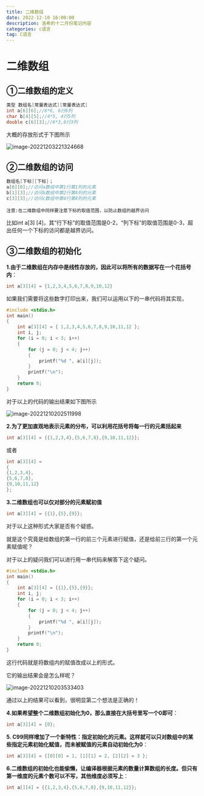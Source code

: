 ```yaml
---
title: 二维数组
date: 2022-12-10 16:00:00
description: 洛希的十二月份笔记内容
categories: c语言
tag: C语言
---
```


# 二维数组

## ①二维数组的定义

```c
类型 数组名[常量表达式][常量表达式]
int a[6][6];//6*6, 6行6列
char b[4][5];//4*5, 4行5列
double c[6][3];//6*3,6行3列
```

大概的存放形式于下图所示

![image-20221203221324668](https://luoxi2334.oss-cn-shanghai.aliyuncs.com/luoxi-picture/image-20221203221324668.png)

## ②二维数组的访问

```c
数组名[下标][下标]；
a[0][0];//访问a数组中第1行第1列的元素
b[1][3];//访问b数组中第2行第4列的元素
c[3][3];//访问c数组中第4行第4列的元素
```

`注意:在二维数组中同样要注意下标的取值范围，以防止数组的越界访问`

比如int a[3] [4]，其“行下标”的取值范围是0-2，“列下标”的取值范围是0-3，超出任何一个下标的访问都是越界访问。

## ③二维数组的初始化

**1.由于二维数组在内存中是线性存放的，因此可以将所有的数据写在一个花括号内**：

```c
int a[3][4] = {1,2,3,4,5,6,7,8,9,10,12}
```

 如果我们需要将这些数字打印出来，我们可以运用以下的一串代码将其实现，

```c
#include <stdio.h>
int main()
{
    int a[3][4] = { 1,2,3,4,5,6,7,8,9,10,11,12 };
    int i, j;
    for (i = 0; i < 3; i++)
    {
        for (j = 0; j < 4; j++)
        {
            printf("%d ", a[i][j]);
        }
        printf("\n");
    }
    return 0;
}
```

对于以上的代码的输出结果如下图所示

![image-20221210202511998](https://picbed.luoxi.work/img/202212102025067.png)

**2.为了更加直观地表示元素的分布，可以利用花括号将每一行的元素括起来**

```c
int a[3][4] = {{1,2,3,4},{5,6,7,8},{9,10,11,12}};
```

或者

```c
int a[3][4] =
{
{1,2,3,4},
{5,6,7,8},
{9,10,11,12}
};
```

**3.二维数组也可以仅对部分的元素赋初值**

```c
int a[3][4] = {{1},{5},{9}};
```

对于以上这种形式大家是否有个疑惑。

就是这个究竟是给数组的第一行的前三个元素进行赋值，还是给前三行的第一个元素赋值呢？

对于以上的疑问我们可以进行用一串代码来解答下这个疑问。

```c
#include <stdio.h>
int main()
{
    int a[3][4] = {{1},{5},{9}};
    int i, j;
    for (i = 0; i < 3; i++)
    {
        for (j = 0; j < 4; j++)
        {
            printf("%d ", a[i][j]);
        }
        printf("\n");
    }
    return 0;
}
```

这行代码就是将数组内的赋值改成以上的形式。

它的输出结果会是怎么样呢？

![image-20221210203533403](https://luoxi2334.oss-cn-shanghai.aliyuncs.com/luoxi-picture/202212102035460.png)

通过以上的结果可以看到，很明显第二个想法是正确的！

**4.如果希望整个二维数组初始化为0，那么直接在大括号里写一个0即可**：

```c
int a[3][4] = {0};
```

 **5. C99同样增加了一个新特性：指定初始化的元素。这样就可以只对数组中的某些指定元素初始化赋值，而未被赋值的元素自动初始化为0**：

```c
int a[3][4] = {[0][0] = 1, [1][1] = 2, [2][2] = 3 };
```

**6.二维数组的初始化也能偷懒，让编译器根据元素的数量计算数组的长度。但只有第一维度的元素个数可以不写，其他维度必须写上**：

```c
int a[][4] = {{1,2,3,4},{5,6,7,8},{9,10,11,12}};
```

